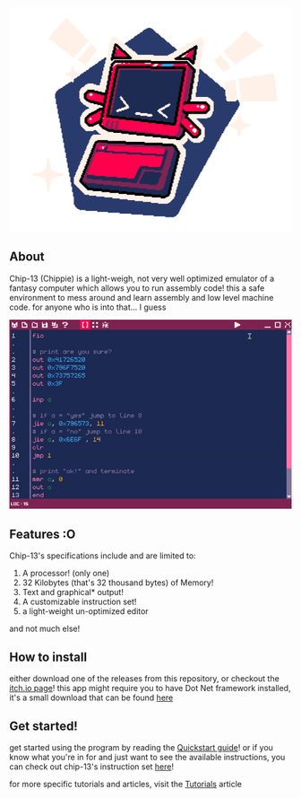 <p align="center">
  <img src="Images/thumbnail%20trans.png" />
</p>


## About
Chip-13 (Chippie) is a light-weigh, not very well optimized emulator of a fantasy computer which allows you to run assembly code!
this a safe environment to mess around and learn assembly and low level machine code. for anyone who is into that... I guess

![bandicam2025-08-1314-05-58-508-ezgif.com-video-to-gif-converter.gif](Images/Gifs/bandicam2025-08-1314-05-58-508-ezgif.com-video-to-gif-converter.gif)

## Features :O
Chip-13's specifications include and are limited to:
  1. A processor! (only one)
  2. 32 Kilobytes (that's 32 thousand bytes) of Memory!
  3. Text and graphical* output!
  4. A customizable instruction set!
  5. a light-weight un-optimized editor

and not much else!

## How to install
either download one of the releases from this repository, or checkout the [itch.io page](https://pixelhole.itch.io/chippie)!
this app might require you to have Dot Net framework installed, it's a small download that can be found [here](https://dotnet.microsoft.com/en-us/download/dotnet-framework)

## Get started!
get started using the program by reading the [Quickstart guide](Documentation/Quick%20start/Quickstart.md)!
or if you know what you're in for and just want to see the available instructions, you can check out chip-13's instruction set [here](Documentation/instructions/Instructions.md)!

for more specific tutorials and articles, visit the [Tutorials](Documentation/Tutorials/Tutorials.md) article
